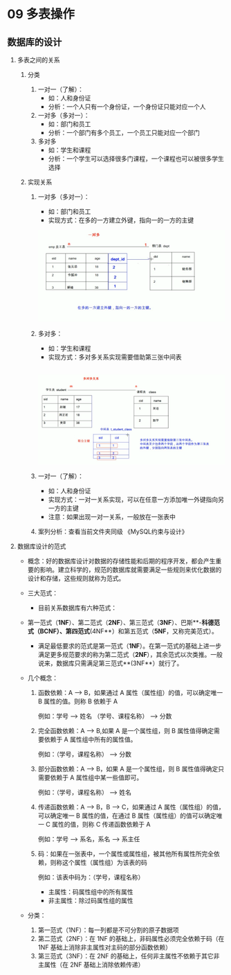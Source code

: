 # 09 多表操作

## 数据库的设计

1. 多表之间的关系

   1. 分类
      1. 一对一（了解）：
         - 如：人和身份证
         - 分析：一个人只有一个身份证，一个身份证只能对应一个人
      2. 一对多（多对一）：
         - 如：部门和员工
         - 分析：一个部门有多个员工，一个员工只能对应一个部门
      3. 多对多
         - 如：学生和课程
         - 分析：一个学生可以选择很多门课程，一个课程也可以被很多学生选择

   2. 实现关系

      1. 一对多（多对一）：

         - 如：部门和员工
         - 实现方式：在多的一方建立外键，指向一的一方的主键

         ![](./img/WechatIMG206.png)

      2. 多对多：

         - 如：学生和课程
         - 实现方式：多对多关系实现需要借助第三张中间表

         ​         ![](./img/WechatIMG208.png)
         
      3. 一对一（了解）：
      
         - 如：人和身份证
         - 实现方式：一对一关系实现，可以在任意一方添加唯一外键指向另一方的主键
         - 注意：如果出现一对一关系，一般放在一张表中
      
      4. 案列分析：查看当前文件夹同级 《MySQL约束与设计》

2. 数据库设计的范式

   - 概念：好的数据库设计对数据的存储性能和后期的程序开发，都会产生重要的影响。建立科学的，规范的数据库就需要满足一些规则来优化数据的设计和存储，这些规则就称为范式。
   
   - 三大范式： 
   
     - 目前关系数据库有六种范式：
   - 第一范式（**1NF**）、第二范式（**2NF**）、第三范式（**3NF**）、巴斯**-**科德范式（**BCNF**）、第四范式**(4NF**）和第五范式（**5NF**，又称完美范式）。
       - 满足最低要求的范式是第一范式（**1NF**）。在第一范式的基础上进一步满足更多规范要求的称为第二范式（**2NF**），其余范式以次类推。一般说来，数据库只需满足第三范式**(3NF**）就行了。 
   
   - 几个概念：
   
     1. 函数依赖：A —> B，如果通过 A 属性（属性组）的值，可以确定唯一 B 属性的值。则称 B 依赖于 A
   
        例如：学号 —> 姓名  （学号、课程名称）  —> 分数
   
     2. 完全函数依赖：A —> B,如果 A 是一个属性组，则 B 属性值得确定需要依赖于 A 属性组中所有的属性值。
   
        例如：（学号，课程名称） —>  分数
   
     3. 部分函数依赖：A —> B，如果 A 是一个属性组，则 B 属性值得确定只需要依赖于 A 属性组中某一些值即可。
   
        例如：（学号，课程名称） —>  姓名
   
     4. 传递函数依赖：A —> B，B —> C，如果通过 A 属性（属性组）的值，可以确定唯一 B 属性的值，在通过 B 属性（属性组）的值可以确定唯一 C 属性的值，则称 C 传递函数依赖于 A
   
        例如：学号 —> 系名，系名 —> 系主任
   
     5. 码：如果在一张表中，一个属性或属性组，被其他所有属性所完全依赖，则称这个属性（属性组）为该表的码
   
        例如：该表中码为：（学号，课程名称）
   
        - 主属性：码属性组中的所有属性
        - 非主属性：除过码属性组的属性
   
   - 分类：
   
     1. 第一范式（1NF）：每一列都是不可分割的原子数据项
     2. 第二范式（2NF）：在 1NF 的基础上，非码属性必须完全依赖于码（在 1NF 基础上消除非主属性对主码的部分函数依赖）
     3. 第三范式（3NF）：在 2NF 的基础上，任何非主属性不依赖于其它非主属性（在 2NF 基础上消除依赖传递）













































